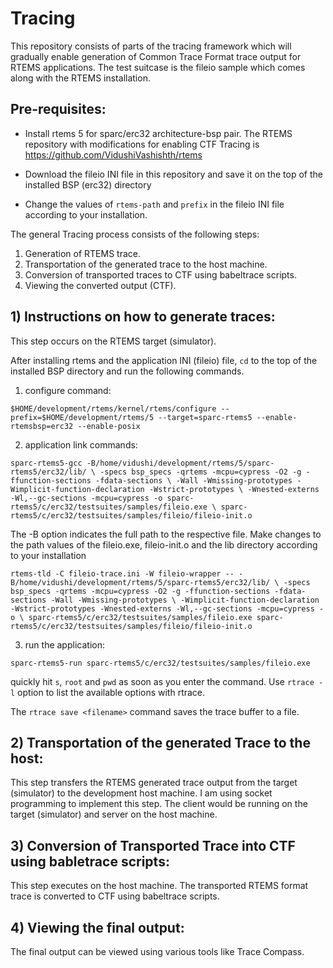 # Tracing

This repository consists of parts of the tracing framework which will gradually enable generation of Common Trace Format trace output
for RTEMS applications. The test suitcase is the fileio sample which comes along with the RTEMS installation. 

## Pre-requisites:

- Install rtems 5 for sparc/erc32 architecture-bsp pair. The RTEMS repository with modifications for enabling CTF Tracing is https://github.com/VidushiVashishth/rtems

- Download the fileio INI file in this repository and save it on the top of the installed BSP (erc32) directory

- Change the values of `rtems-path` and `prefix` in the fileio INI file according to your installation.

The general Tracing process consists of the following steps:

1) Generation of RTEMS trace.
2) Transportation of the generated trace to the host machine.
3) Conversion of transported traces to CTF using babeltrace scripts.
4) Viewing the converted output (CTF).

## 1) Instructions on how to generate traces:

This step occurs on the RTEMS target (simulator).

After installing rtems and the application INI (fileio) file, `cd` to the top of the installed BSP directory and run the following
commands.

1) configure command:

`$HOME/development/rtems/kernel/rtems/configure --prefix=$HOME/development/rtems/5 --target=sparc-rtems5 --enable-rtemsbsp=erc32 --enable-posix`

2) application link commands:

`sparc-rtems5-gcc -B/home/vidushi/development/rtems/5/sparc-rtems5/erc32/lib/ \
-specs bsp_specs -qrtems -mcpu=cypress -O2 -g -ffunction-sections -fdata-sections \
-Wall -Wmissing-prototypes -Wimplicit-function-declaration -Wstrict-prototypes \
-Wnested-externs -Wl,--gc-sections -mcpu=cypress -o sparc-rtems5/c/erc32/testsuites/samples/fileio.exe \
sparc-rtems5/c/erc32/testsuites/samples/fileio/fileio-init.o`

The -B option indicates the full path to the respective file. Make changes to the path values of the fileio.exe, fileio-init.o and 
the lib directory according to your installation

`rtems-tld -C fileio-trace.ini -W fileio-wrapper -- -B/home/vidushi/development/rtems/5/sparc-rtems5/erc32/lib/ \
-specs bsp_specs -qrtems -mcpu=cypress -O2 -g -ffunction-sections -fdata-sections -Wall -Wmissing-prototypes \
-Wimplicit-function-declaration -Wstrict-prototypes -Wnested-externs -Wl,--gc-sections -mcpu=cypress -o \
sparc-rtems5/c/erc32/testsuites/samples/fileio.exe sparc-rtems5/c/erc32/testsuites/samples/fileio/fileio-init.o`

3) run the application:

`sparc-rtems5-run sparc-rtems5/c/erc32/testsuites/samples/fileio.exe`

quickly hit `s`, `root` and `pwd` as soon as you enter the command. Use `rtrace -l` option to list the available options with rtrace.

The `rtrace save <filename>` command saves the trace buffer to a file. 

## 2) Transportation of the generated Trace to the host:

This step transfers the RTEMS generated trace output from the target (simulator) to the development host machine. 
I am using socket programming to implement this step. The client would be running on the target (simulator) and server on the host machine.

## 3) Conversion of Transported Trace into CTF using babletrace scripts:

This step executes on the host machine. The transported RTEMS format trace is converted to CTF using babeltrace scripts.

## 4) Viewing the final output:

The final output can be viewed using various tools like Trace Compass.

